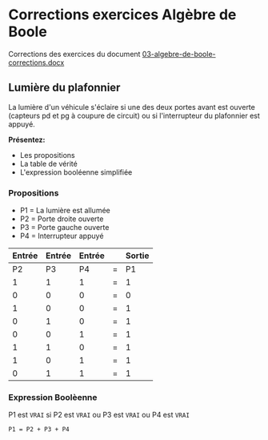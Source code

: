 # Corrections exercices Algèbre de Boole

Corrections des exercices du document [03-algebre-de-boole-corrections.docx](./03-algebre-de-boole-corrections.docx)

## Lumière du plafonnier 

La lumière d'un véhicule s'éclaire si une des deux portes avant est ouverte (capteurs pd et pg à coupure de circuit) ou si l'interrupteur du plafonnier est appuyé.

**Présentez:**

- Les propositions 
- La table de vérité 
- L'expression booléenne simplifiée 

### Propositions

- P1 = La lumière est allumée
- P2 = Porte droite ouverte
- P3 = Porte gauche ouverte
- P4 = Interrupteur appuyé 

| Entrée | Entrée | Entrée |  | Sortie |
| --- | --- | --- | --- | --- |
| P2 | P3 | P4 | = | P1 |
| 1 | 1 | 1 | = | 1 |
| 0 | 0 | 0 | = | 0 |
| 1 | 0 | 0 | = | 1 |
| 0 | 1 | 0 | = | 1 |
| 0 | 0 | 1 | = | 1 |
| 1 | 1 | 0 | = | 1 |
| 1 | 0 | 1 | = | 1 |
| 0 | 1 | 1 | = | 1 |

### Expression Boolèenne

P1 est `VRAI` si P2 est `VRAI` ou P3 est `VRAI` ou P4 est `VRAI` 

`P1 = P2 + P3 + P4`

